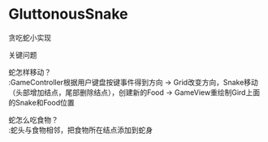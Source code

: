 # GluttonousSnake
贪吃蛇小实现<br>

关键问题<br>

蛇怎样移动？<br>
:GameController根据用户键盘按键事件得到方向 -> Grid改变方向，Snake移动（头部增加结点，尾部删除结点），创建新的Food -> GameView重绘制Gird上面的Snake和Food位置<br>

蛇怎么吃食物？<br>
:蛇头与食物相邻，把食物所在结点添加到蛇身